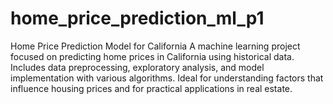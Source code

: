 # home_price_prediction_ml_p1
Home Price Prediction Model for California A machine learning project focused on predicting home prices in California using historical data. Includes data preprocessing, exploratory analysis, and model implementation with various algorithms. Ideal for understanding factors that influence housing prices and for practical applications in real estate.
